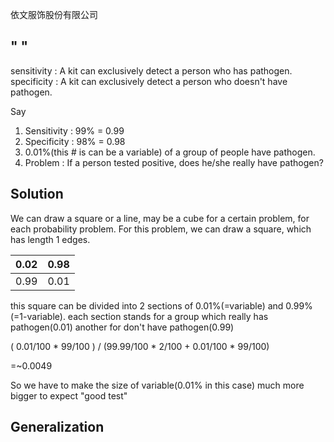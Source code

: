 依文服饰股份有限公司

## " "
sensitivity : A kit can exclusively detect a person who has pathogen.
specificity : A kit can exclusively detect a person who doesn't have pathogen.

Say
1. Sensitivity : 99% = 0.99
2. Specificity : 98% = 0.98
3. 0.01%(this # is can be a variable) of a group of people have pathogen.
4. Problem : If a person tested positive, does he/she really have pathogen?

## Solution

We can draw a square or a line, may be a cube for a certain problem, for each probability problem.
For this problem, we can draw a square, which has length 1 edges.

| 0.02 | 0.98 |
| --- | --- |
| 0.99 | 0.01 |

this square can be divided into 2 sections of 0.01%(=variable) and 0.99%(=1-variable).
each section stands for a group which really has pathogen(0.01)
another for don't have pathogen(0.99)

( 0.01/100 * 99/100 ) / (99.99/100 * 2/100 + 0.01/100 * 99/100)

=~0.0049


So we have to make the size of variable(0.01% in this case) much more bigger to expect "good test"

## Generalization
